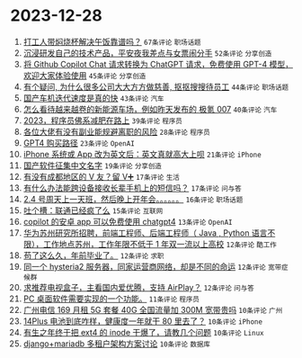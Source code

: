 # 2023-12-28

1. [打工人带焖烧杯解决午饭靠谱吗？](https://www.v2ex.com/t/1003998) `67条评论` `职场话题`
1. [沉浸研发自己的技术产品，平安夜我差点与女票闹分手](https://www.v2ex.com/t/1004000) `52条评论` `分享创造`
1. [将 Github Copilot Chat 请求转换为 ChatGPT 请求，免费使用 GPT-4 模型，欢迎大家体验使用](https://www.v2ex.com/t/1004009) `45条评论` `分享创造`
1. [有个疑问, 为什么很多公司大大方方做慈善, 抠抠搜搜待员工](https://www.v2ex.com/t/1004026) `44条评论` `职场话题`
1. [国产车机迭代速度是真的快](https://www.v2ex.com/t/1004012) `43条评论` `汽车`
1. [怎么看待越来越卷的新能源车场，例如昨天发布的 极氪 007](https://www.v2ex.com/t/1004011) `40条评论` `汽车`
1. [2023，程序员佛系减肥在路上](https://www.v2ex.com/t/1003992) `39条评论` `程序员`
1. [各位大佬有没有副业能规避离职的风险](https://www.v2ex.com/t/1003997) `28条评论` `程序员`
1. [GPT4 购买路径](https://www.v2ex.com/t/1004013) `23条评论` `OpenAI`
1. [iPhone 系统或 App 改为英文后：英文真就高大上呗](https://www.v2ex.com/t/1004028) `21条评论` `iPhone`
1. [国产软件征集中文名字](https://www.v2ex.com/t/1004053) `19条评论` `分享创造`
1. [有没有成都地区的 V 友？留 V➕](https://www.v2ex.com/t/1004002) `17条评论` `生活`
1. [有什么办法能跨设备接收长辈手机上的短信吗？](https://www.v2ex.com/t/1003995) `17条评论` `问与答`
1. [2.4 号周天上一天班，然后晚上开年会。。。。。。](https://www.v2ex.com/t/1004016) `16条评论` `职场话题`
1. [吐个槽：联通已经疯了么](https://www.v2ex.com/t/1004036) `15条评论` `互联网`
1. [copilot 的安卓 app 可以免费使用 chatgpt4](https://www.v2ex.com/t/1004020) `13条评论` `OpenAI`
1. [华为苏州研究所招聘，前端工程师、后端工程师（ Java , Python 语言不限），工作地点苏州，工作年限不低于 1 年双一流以上高校](https://www.v2ex.com/t/1004025) `12条评论` `酷工作`
1. [苟了这么久，年前毕业了。](https://www.v2ex.com/t/1004024) `12条评论` `求职`
1. [同一个 hysteria2 服务器，同家运营商网络，却是不同的命运](https://www.v2ex.com/t/1003996) `12条评论` `宽带症候群`
1. [求推荐电视盒子，主看国内爱优腾，支持 AirPlay？](https://www.v2ex.com/t/1003993) `12条评论` `问与答`
1. [PC 桌面软件需要实现的一个功能。](https://www.v2ex.com/t/1004019) `11条评论` `程序员`
1. [广州电信 169 月租 5G 套餐 40G 全国流量加 300M 宽带贵吗](https://www.v2ex.com/t/1004045) `10条评论` `广州`
1. [14Plus 电池到底咋样，健康度一年就干 80 里去了？](https://www.v2ex.com/t/1004015) `10条评论` `iPhone`
1. [有生之年终于把 ext4 的 inode 干爆了，请教几个问题](https://www.v2ex.com/t/1004006) `10条评论` `Linux`
1. [django+mariadb 多租户架构方案讨论](https://www.v2ex.com/t/1004004) `10条评论` `数据库`
